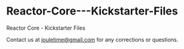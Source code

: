 Reactor-Core---Kickstarter-Files
================================

Reactor Core - Kickstarter Files

Contact us at jouletime@gmail.com for any corrections or questions.
